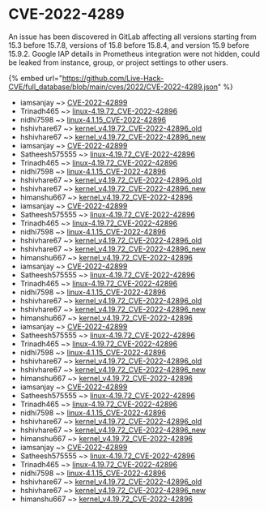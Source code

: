 # CVE-2022-4289

An issue has been discovered in GitLab affecting all versions starting from 15.3 before 15.7.8, versions of 15.8 before 15.8.4, and version 15.9 before 15.9.2. Google IAP details in Prometheus integration were not hidden, could be leaked from instance, group, or project settings to other users.

{% embed url="https://github.com/Live-Hack-CVE/full_database/blob/main/cves/2022/CVE-2022-4289.json" %}


* iamsanjay ~> [CVE-2022-42899](https://www.alice-snow.ru/2022/database/cve-2022-4289/cve-2022-42899-iamsanjay)
* Trinadh465 ~> [linux-4.19.72_CVE-2022-42896](https://www.alice-snow.ru/2022/database/cve-2022-4289/linux-4.19.72_cve-2022-42896-trinadh465)
* nidhi7598 ~> [linux-4.1.15_CVE-2022-42896](https://www.alice-snow.ru/2022/database/cve-2022-4289/linux-4.1.15_cve-2022-42896-nidhi7598)
* hshivhare67 ~> [kernel_v4.19.72_CVE-2022-42896_old](https://www.alice-snow.ru/2022/database/cve-2022-4289/kernel_v4.19.72_cve-2022-42896_old-hshivhare67)
* hshivhare67 ~> [kernel_v4.19.72_CVE-2022-42896_new](https://www.alice-snow.ru/2022/database/cve-2022-4289/kernel_v4.19.72_cve-2022-42896_new-hshivhare67)
* iamsanjay ~> [CVE-2022-42899](https://www.alice-snow.ru/2022/database/cve-2022-4289/cve-2022-42899-iamsanjay)
* Satheesh575555 ~> [linux-4.19.72_CVE-2022-42896](https://www.alice-snow.ru/2022/database/cve-2022-4289/linux-4.19.72_cve-2022-42896-satheesh575555)
* Trinadh465 ~> [linux-4.19.72_CVE-2022-42896](https://www.alice-snow.ru/2022/database/cve-2022-4289/linux-4.19.72_cve-2022-42896-trinadh465)
* nidhi7598 ~> [linux-4.1.15_CVE-2022-42896](https://www.alice-snow.ru/2022/database/cve-2022-4289/linux-4.1.15_cve-2022-42896-nidhi7598)
* hshivhare67 ~> [kernel_v4.19.72_CVE-2022-42896_old](https://www.alice-snow.ru/2022/database/cve-2022-4289/kernel_v4.19.72_cve-2022-42896_old-hshivhare67)
* hshivhare67 ~> [kernel_v4.19.72_CVE-2022-42896_new](https://www.alice-snow.ru/2022/database/cve-2022-4289/kernel_v4.19.72_cve-2022-42896_new-hshivhare67)
* himanshu667 ~> [kernel_v4.19.72_CVE-2022-42896](https://www.alice-snow.ru/2022/database/cve-2022-4289/kernel_v4.19.72_cve-2022-42896-himanshu667)
* iamsanjay ~> [CVE-2022-42899](https://www.alice-snow.ru/2022/database/cve-2022-4289/cve-2022-42899-iamsanjay)
* Satheesh575555 ~> [linux-4.19.72_CVE-2022-42896](https://www.alice-snow.ru/2022/database/cve-2022-4289/linux-4.19.72_cve-2022-42896-satheesh575555)
* Trinadh465 ~> [linux-4.19.72_CVE-2022-42896](https://www.alice-snow.ru/2022/database/cve-2022-4289/linux-4.19.72_cve-2022-42896-trinadh465)
* nidhi7598 ~> [linux-4.1.15_CVE-2022-42896](https://www.alice-snow.ru/2022/database/cve-2022-4289/linux-4.1.15_cve-2022-42896-nidhi7598)
* hshivhare67 ~> [kernel_v4.19.72_CVE-2022-42896_old](https://www.alice-snow.ru/2022/database/cve-2022-4289/kernel_v4.19.72_cve-2022-42896_old-hshivhare67)
* hshivhare67 ~> [kernel_v4.19.72_CVE-2022-42896_new](https://www.alice-snow.ru/2022/database/cve-2022-4289/kernel_v4.19.72_cve-2022-42896_new-hshivhare67)
* himanshu667 ~> [kernel_v4.19.72_CVE-2022-42896](https://www.alice-snow.ru/2022/database/cve-2022-4289/kernel_v4.19.72_cve-2022-42896-himanshu667)
* iamsanjay ~> [CVE-2022-42899](https://www.alice-snow.ru/2022/database/cve-2022-4289/cve-2022-42899-iamsanjay)
* Satheesh575555 ~> [linux-4.19.72_CVE-2022-42896](https://www.alice-snow.ru/2022/database/cve-2022-4289/linux-4.19.72_cve-2022-42896-satheesh575555)
* Trinadh465 ~> [linux-4.19.72_CVE-2022-42896](https://www.alice-snow.ru/2022/database/cve-2022-4289/linux-4.19.72_cve-2022-42896-trinadh465)
* nidhi7598 ~> [linux-4.1.15_CVE-2022-42896](https://www.alice-snow.ru/2022/database/cve-2022-4289/linux-4.1.15_cve-2022-42896-nidhi7598)
* hshivhare67 ~> [kernel_v4.19.72_CVE-2022-42896_old](https://www.alice-snow.ru/2022/database/cve-2022-4289/kernel_v4.19.72_cve-2022-42896_old-hshivhare67)
* hshivhare67 ~> [kernel_v4.19.72_CVE-2022-42896_new](https://www.alice-snow.ru/2022/database/cve-2022-4289/kernel_v4.19.72_cve-2022-42896_new-hshivhare67)
* himanshu667 ~> [kernel_v4.19.72_CVE-2022-42896](https://www.alice-snow.ru/2022/database/cve-2022-4289/kernel_v4.19.72_cve-2022-42896-himanshu667)
* iamsanjay ~> [CVE-2022-42899](https://www.alice-snow.ru/2022/database/cve-2022-4289/cve-2022-42899-iamsanjay)
* Satheesh575555 ~> [linux-4.19.72_CVE-2022-42896](https://www.alice-snow.ru/2022/database/cve-2022-4289/linux-4.19.72_cve-2022-42896-satheesh575555)
* Trinadh465 ~> [linux-4.19.72_CVE-2022-42896](https://www.alice-snow.ru/2022/database/cve-2022-4289/linux-4.19.72_cve-2022-42896-trinadh465)
* nidhi7598 ~> [linux-4.1.15_CVE-2022-42896](https://www.alice-snow.ru/2022/database/cve-2022-4289/linux-4.1.15_cve-2022-42896-nidhi7598)
* hshivhare67 ~> [kernel_v4.19.72_CVE-2022-42896_old](https://www.alice-snow.ru/2022/database/cve-2022-4289/kernel_v4.19.72_cve-2022-42896_old-hshivhare67)
* hshivhare67 ~> [kernel_v4.19.72_CVE-2022-42896_new](https://www.alice-snow.ru/2022/database/cve-2022-4289/kernel_v4.19.72_cve-2022-42896_new-hshivhare67)
* himanshu667 ~> [kernel_v4.19.72_CVE-2022-42896](https://www.alice-snow.ru/2022/database/cve-2022-4289/kernel_v4.19.72_cve-2022-42896-himanshu667)
* iamsanjay ~> [CVE-2022-42899](https://www.alice-snow.ru/2022/database/cve-2022-4289/cve-2022-42899-iamsanjay)
* Satheesh575555 ~> [linux-4.19.72_CVE-2022-42896](https://www.alice-snow.ru/2022/database/cve-2022-4289/linux-4.19.72_cve-2022-42896-satheesh575555)
* Trinadh465 ~> [linux-4.19.72_CVE-2022-42896](https://www.alice-snow.ru/2022/database/cve-2022-4289/linux-4.19.72_cve-2022-42896-trinadh465)
* nidhi7598 ~> [linux-4.1.15_CVE-2022-42896](https://www.alice-snow.ru/2022/database/cve-2022-4289/linux-4.1.15_cve-2022-42896-nidhi7598)
* hshivhare67 ~> [kernel_v4.19.72_CVE-2022-42896_old](https://www.alice-snow.ru/2022/database/cve-2022-4289/kernel_v4.19.72_cve-2022-42896_old-hshivhare67)
* hshivhare67 ~> [kernel_v4.19.72_CVE-2022-42896_new](https://www.alice-snow.ru/2022/database/cve-2022-4289/kernel_v4.19.72_cve-2022-42896_new-hshivhare67)
* himanshu667 ~> [kernel_v4.19.72_CVE-2022-42896](https://www.alice-snow.ru/2022/database/cve-2022-4289/kernel_v4.19.72_cve-2022-42896-himanshu667)
* iamsanjay ~> [CVE-2022-42899](https://www.alice-snow.ru/2022/database/cve-2022-4289/cve-2022-42899-iamsanjay)
* Satheesh575555 ~> [linux-4.19.72_CVE-2022-42896](https://www.alice-snow.ru/2022/database/cve-2022-4289/linux-4.19.72_cve-2022-42896-satheesh575555)
* Trinadh465 ~> [linux-4.19.72_CVE-2022-42896](https://www.alice-snow.ru/2022/database/cve-2022-4289/linux-4.19.72_cve-2022-42896-trinadh465)
* nidhi7598 ~> [linux-4.1.15_CVE-2022-42896](https://www.alice-snow.ru/2022/database/cve-2022-4289/linux-4.1.15_cve-2022-42896-nidhi7598)
* hshivhare67 ~> [kernel_v4.19.72_CVE-2022-42896_old](https://www.alice-snow.ru/2022/database/cve-2022-4289/kernel_v4.19.72_cve-2022-42896_old-hshivhare67)
* hshivhare67 ~> [kernel_v4.19.72_CVE-2022-42896_new](https://www.alice-snow.ru/2022/database/cve-2022-4289/kernel_v4.19.72_cve-2022-42896_new-hshivhare67)
* himanshu667 ~> [kernel_v4.19.72_CVE-2022-42896](https://www.alice-snow.ru/2022/database/cve-2022-4289/kernel_v4.19.72_cve-2022-42896-himanshu667)